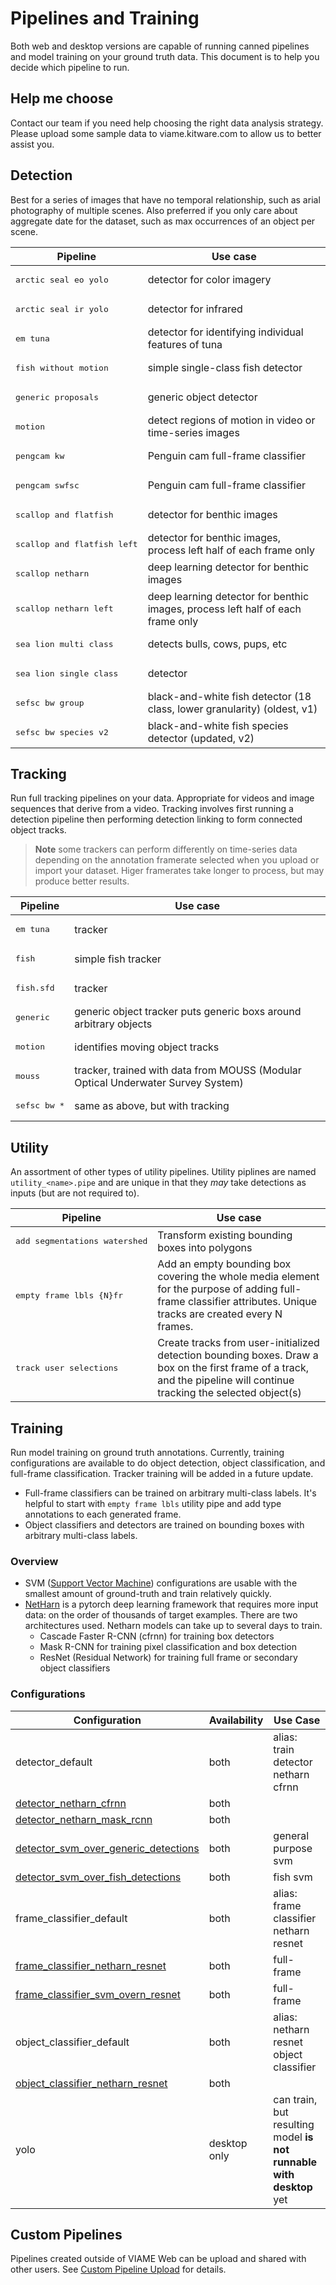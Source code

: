 # Pipelines and Training

Both web and desktop versions are capable of running canned pipelines and model training on your ground truth data.  This document is to help you decide which pipeline to run.

## Help me choose

Contact our team if you need help choosing the right data analysis strategy.  Please upload some sample data to viame.kitware.com to allow us to better assist you.

## Detection

Best for a series of images that have no temporal relationship, such as arial photography of multiple scenes.  Also preferred if you only care about aggregate date for the dataset, such as max occurrences of an object per scene.

| Pipeline | Use case |
| -------- | -------- |
| <pre>arctic seal eo yolo</pre> | detector for color imagery |
| <pre>arctic seal ir yolo</pre>  | detector for infrared |
| <pre>em tuna</pre>  | detector for identifying individual features of tuna |
| <pre>fish without motion</pre>  | simple single-class fish detector |
| <pre>generic proposals</pre>  | generic object detector |
| <pre>motion</pre>  | detect regions of motion in video or time-series images |
| <pre>pengcam kw</pre>  | Penguin cam full-frame classifier |
| <pre>pengcam swfsc</pre>  | Penguin cam full-frame classifier |
| <pre>scallop and flatfish</pre>  | detector for benthic images |
| <pre>scallop and flatfish left</pre>  | detector for benthic images, process left half of each frame only |
| <pre>scallop netharn</pre>  | deep learning detector for benthic images |
| <pre>scallop netharn left</pre>  | deep learning detector for benthic images, process left half of each frame only |
| <pre>sea lion multi class</pre>  | detects bulls, cows, pups, etc |
| <pre>sea lion single class</pre>  | detector |
| <pre>sefsc bw group</pre>  | black-and-white fish detector (18 class, lower granularity) (oldest, v1) |
| <pre>sefsc bw species v2</pre>  | black-and-white fish species detector (updated, v2) |

## Tracking

Run full tracking pipelines on your data.  Appropriate for videos and image sequences that derive from a video.  Tracking involves first running a detection pipeline then performing detection linking to form connected object tracks.

> **Note** some trackers can perform differently on time-series data depending on the annotation framerate selected when you upload or import your dataset. Higer framerates take longer to process, but may produce better results.

| Pipeline | Use case |
| -------- | -------- |
| <pre>em tuna</pre>  | tracker |
| <pre>fish</pre>  | simple fish tracker |
| <pre>fish.sfd</pre>  | tracker |
| <pre>generic</pre>  | generic object tracker puts generic boxs around arbitrary objects |
| <pre>motion</pre>  | identifies moving object tracks |
| <pre>mouss</pre>  | tracker, trained with data from MOUSS (Modular Optical Underwater Survey System) |
| <pre>sefsc bw *</pre>  | same as above, but with tracking |

## Utility

An assortment of other types of utility pipelines.  Utility piplines are named `utility_<name>.pipe` and are unique in that they _may_ take detections as inputs (but are not required to).  

| Pipeline | Use case |
| -------- | -------- |
| <pre>add segmentations watershed</pre>  | Transform existing bounding boxes into polygons |
| <pre>empty frame lbls {N}fr</pre> | Add an empty bounding box covering the whole media element for the purpose of adding full-frame classifier attributes. Unique tracks are created every N frames. |
| <pre>track user selections</pre> | Create tracks from user-initialized detection bounding boxes.  Draw a box on the first frame of a track, and the pipeline will continue tracking the selected object(s) |

## Training

Run model training on ground truth annotations.  Currently, training configurations are available to do object detection, object classification, and full-frame classification.  Tracker training will be added in a future update.

* Full-frame classifiers can be trained on arbitrary multi-class labels.  It's helpful to start with `empty frame lbls` utility pipe and add type annotations to each generated frame.
* Object classifiers and detectors are trained on bounding boxes with arbitrary multi-class labels.

### Overview

* SVM ([Support Vector Machine](https://en.wikipedia.org/wiki/Support-vector_machine)) configurations are usable with the smallest amount of ground-truth and train relatively quickly.
* [NetHarn](https://gitlab.kitware.com/computer-vision/netharn) is a pytorch deep learning framework that requires more input data: on the order of thousands of target examples.  There are two architectures used.  Netharn models can take up to several days to train.
    * Cascade Faster R-CNN (cfrnn) for training box detectors
    * Mask R-CNN for training pixel classification and box detection
    * ResNet (Residual Network) for training full frame or secondary object classifiers 

### Configurations

| Configuration | Availability | Use Case |
| ------------- | ------------ | -------- |
| detector_default | both | alias: train detector netharn cfrnn |
| [detector_netharn_cfrnn](https://github.com/VIAME/VIAME/blob/master/configs/pipelines/train_detector_netharn_cfrnn.viame_csv.conf) | both | |
| [detector_netharn_mask_rcnn](https://github.com/VIAME/VIAME/blob/master/configs/pipelines/train_detector_netharn_mask_rcnn.viame_csv.conf) | both | |
| [detector_svm_over_generic_detections](https://github.com/VIAME/VIAME/blob/master/configs/pipelines/train_detector_svm_over_generic_detections.viame_csv.conf) | both | general purpose svm |
| [detector_svm_over_fish_detections](https://github.com/VIAME/VIAME/blob/master/configs/pipelines/train_detector_svm_over_fish_detections.viame_csv.conf) | both | fish svm |
| frame_classifier_default | both | alias: frame classifier netharn resnet |
| [frame_classifier_netharn_resnet](https://github.com/VIAME/VIAME/blob/master/configs/pipelines/train_frame_classifier_netharn_resnet.viame_csv.conf) | both | full-frame |
| [frame_classifier_svm_overn_resnet](https://github.com/VIAME/VIAME/blob/master/configs/pipelines/train_frame_classifier_svm_over_resnet.viame_csv.conf) | both | full-frame |
| object_classifier_default | both | alias: netharn resnet object classifier |
| [object_classifier_netharn_resnet](https://github.com/VIAME/VIAME/blob/master/configs/pipelines/train_object_classifier_netharn_resnet.viame_csv.conf) | both | |
| yolo | desktop only | can train, but resulting model **is not runnable with desktop** yet |

## Custom Pipelines

Pipelines created outside of VIAME Web can be upload and shared with other users.  See [Custom Pipeline Upload](Pipeline-Upload.md) for details.
